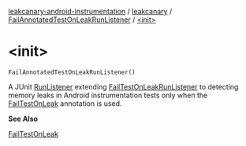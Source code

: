 [leakcanary-android-instrumentation](../../index.md) / [leakcanary](../index.md) / [FailAnnotatedTestOnLeakRunListener](index.md) / [&lt;init&gt;](./-init-.md)

# &lt;init&gt;

`FailAnnotatedTestOnLeakRunListener()`

A JUnit [RunListener](#) extending [FailTestOnLeakRunListener](../-fail-test-on-leak-run-listener/index.md) to detecting memory
leaks in Android instrumentation tests only when the [FailTestOnLeak](../-fail-test-on-leak/index.md) annotation
is used.

**See Also**

[FailTestOnLeak](../-fail-test-on-leak/index.md)

